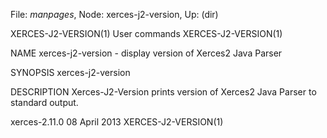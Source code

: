 File: *manpages*,  Node: xerces-j2-version,  Up: (dir)

XERCES-J2-VERSION(1)             User commands            XERCES-J2-VERSION(1)



NAME
       xerces-j2-version - display version of Xerces2 Java Parser


SYNOPSIS
       xerces-j2-version


DESCRIPTION
       Xerces-J2-Version  prints  version  of  Xerces2 Java Parser to standard
       output.



xerces-2.11.0                    08 April 2013            XERCES-J2-VERSION(1)
